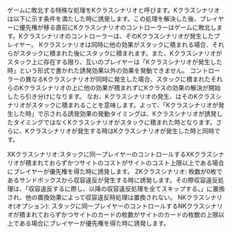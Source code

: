 ゲームに敗北する特殊な処理をKクラスシナリオと呼びます。Kクラスシナリオは以下に示す条件を満たした時に誘発します。この処理を解決した後、プレイヤーに優先権が移る直前にKクラスシナリオのコントローラーはゲームに敗北します。Kクラスシナリオのコントローラーは、そのKクラスシナリオが発生したプレイヤー。
Kクラスシナリオは同時に他の効果がスタックに積まれる場合、それらがスタックに積まれた後にスタックに積まれます。また、Kクラスシナリオがスタック上に存在する限り、互いのプレイヤーは「Kクラスシナリオが発生した時」という形式で書かれた誘発効果以外の効果を発動できません。
コントローラーの異なるKクラスシナリオが同時に発生した場合、スタックに積まれたそれらのKクラスシナリオの上に他の効果が積まれずにKクラスの効果の解決が開始したら引き分けになります。
なお、Kクラスシナリオの発生、はそのKクラスシナリオがスタックに積まれることを意味します。よって、「Kクラスシナリオが発生した時」で示される誘発効果の発動タイミングは、Kクラスシナリオが誘発したタイミングではなくKクラスシナリオがスタックに積まれた時となります。さらに、Kクラスシナリオが発生する時はKクラスシナリオが発生した時と同時です。

XKクラスシナリオ:スタックに同一プレイヤーのコントロールするXKクラスシナリオが積まれておらずかつサイトのコストがサイトのコスト上限以上である場合にプレイヤーが優先権を得た時に誘発します。
ZKクラスシナリオ: 枚数が0枚であるサンドボックスから収容違反が発生する時に誘発します。その際収容違反処理は、「収容違反するに際し、以降の収容違反処理を全てスキップする。」に置換され、他の置換効果によって収容違反時処理は置換されない。
NKクラスシナリオ(オプション):  スタックに同一プレイヤーのコントロールするNKクラスシナリオが積まれておらずかつサイトのカードの枚数がサイトのカードの枚数の上限以上である場合にプレイヤーが優先権を得た時に誘発します。
